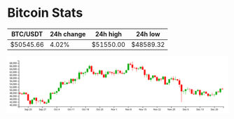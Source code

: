 # Bitcoin Stats

BTC/USDT|24h change|24h high|24h low|
|---|---|---|---|
|$50545.66|4.02%|$51550.00|$48589.32|

<img src="./chart.svg">
